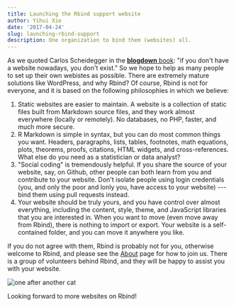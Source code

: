 ```yaml
---
title: Launching the Rbind support website
author: Yihui Xie
date: '2017-04-24'
slug: launching-rbind-support
description: One organization to bind them (websites) all.
---
```


As we quoted Carlos Scheidegger in the [**blogdown** book](https://bookdown.org/yihui/blogdown/): "if you don't have a website nowadays, you don't exist." So we hope to help as many people to set up their own webistes as possible. There are extremely mature solutions like WordPress, and why Rbind? Of course, Rbind is not for everyone, and it is based on the following philosophies in which we believe:

1. Static websites are easier to maintain. A website is a collection of static files built from Markdown source files, and they work almost everywhere (locally or remotely). No databases, no PHP, faster, and much more secure.
1. R Markdown is simple in syntax, but you can do most common things you want. Headers, paragraphs, lists, tables, footnotes, math equations, plots, theorems, proofs, citations, HTML widgets, and cross-references. What else do you need as a statistician or data analyst?
1. "Social coding" is tremendously helpful. If you share the source of your website, say, on Github, other people can both learn from you and contribute to your website. Don't isolate people using login credentials (you, and only the poor and lonly you, have access to your website) --- bind them using pull requests instead.
1. Your website should be truly yours, and you have control over almost everything, including the content, style, theme, and JavaScript libraries that you are interested in. When you want to move (even move away from Rbind), there is nothing to import or export. Your website is a self-contained folder, and you can move it anywhere you like.

If you do not agree with them, Rbind is probably not for you, otherwise welcome to Rbind, and please see the [About](/about/) page for how to join us. There is a group of volunteers behind Rbind, and they will be happy to assist you with your website.

![one after another cat](https://slides.yihui.name/gif/cat-flow.gif)

Looking forward to more websites on Rbind!
